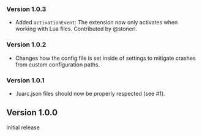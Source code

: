 ### Version 1.0.3

- Added `activationEvent`: The extension now only activates when working with Lua files.
  Contributed by @stonerl.

### Version 1.0.2

- Changes how the config file is set inside of settings to mitigate
  crashes from custom configuration paths.

### Version 1.0.1

- .luarc.json files should now be properly respected (see #1).

## Version 1.0.0

Initial release
